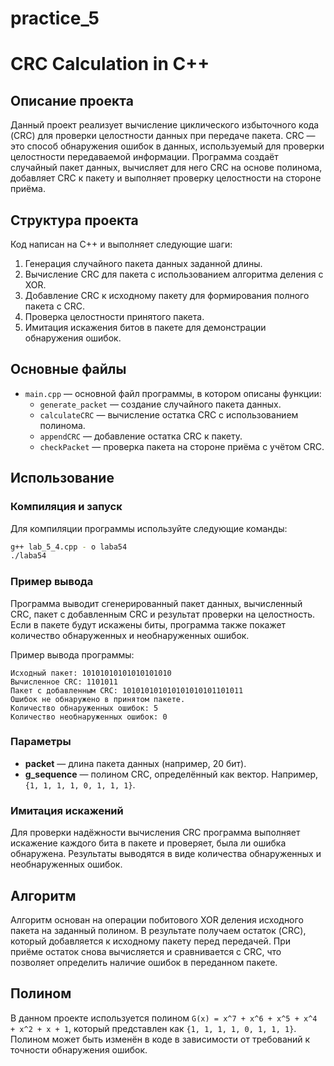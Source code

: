 # practice_5

# CRC Calculation in C++

## Описание проекта

Данный проект реализует вычисление циклического избыточного кода (CRC) для проверки целостности данных при передаче пакета. CRC — это способ обнаружения ошибок в данных, используемый для проверки целостности передаваемой информации. Программа создаёт случайный пакет данных, вычисляет для него CRC на основе полинома, добавляет CRC к пакету и выполняет проверку целостности на стороне приёма.

## Структура проекта

Код написан на C++ и выполняет следующие шаги:
1. Генерация случайного пакета данных заданной длины.
2. Вычисление CRC для пакета с использованием алгоритма деления с XOR.
3. Добавление CRC к исходному пакету для формирования полного пакета с CRC.
4. Проверка целостности принятого пакета.
5. Имитация искажения битов в пакете для демонстрации обнаружения ошибок.

## Основные файлы

- `main.cpp` — основной файл программы, в котором описаны функции:
  - `generate_packet` — создание случайного пакета данных.
  - `calculateCRC` — вычисление остатка CRC с использованием полинома.
  - `appendCRC` — добавление остатка CRC к пакету.
  - `checkPacket` — проверка пакета на стороне приёма с учётом CRC.
  
## Использование

### Компиляция и запуск

Для компиляции программы используйте следующие команды:

```bash
g++ lab_5_4.cpp - o laba54
./laba54
```

### Пример вывода

Программа выводит сгенерированный пакет данных, вычисленный CRC, пакет с добавленным CRC и результат проверки на целостность. Если в пакете будут искажены биты, программа также покажет количество обнаруженных и необнаруженных ошибок.

Пример вывода программы:
```
Исходный пакет: 10101010101010101010
Вычисленное CRC: 1101011
Пакет с добавленным CRC: 101010101010101010101101011
Ошибок не обнаружено в принятом пакете.
Количество обнаруженных ошибок: 5
Количество необнаруженных ошибок: 0
```

### Параметры

- **packet** — длина пакета данных (например, 20 бит).
- **g_sequence** — полином CRC, определённый как вектор. Например, `{1, 1, 1, 1, 0, 1, 1, 1}`.

### Имитация искажений

Для проверки надёжности вычисления CRC программа выполняет искажение каждого бита в пакете и проверяет, была ли ошибка обнаружена. Результаты выводятся в виде количества обнаруженных и необнаруженных ошибок.

## Алгоритм

Алгоритм основан на операции побитового XOR деления исходного пакета на заданный полином. В результате получаем остаток (CRC), который добавляется к исходному пакету перед передачей. При приёме остаток снова вычисляется и сравнивается с CRC, что позволяет определить наличие ошибок в переданном пакете.

## Полином

В данном проекте используется полином `G(x) = x^7 + x^6 + x^5 + x^4 + x^2 + x + 1`, который представлен как `{1, 1, 1, 1, 0, 1, 1, 1}`. Полином может быть изменён в коде в зависимости от требований к точности обнаружения ошибок.
